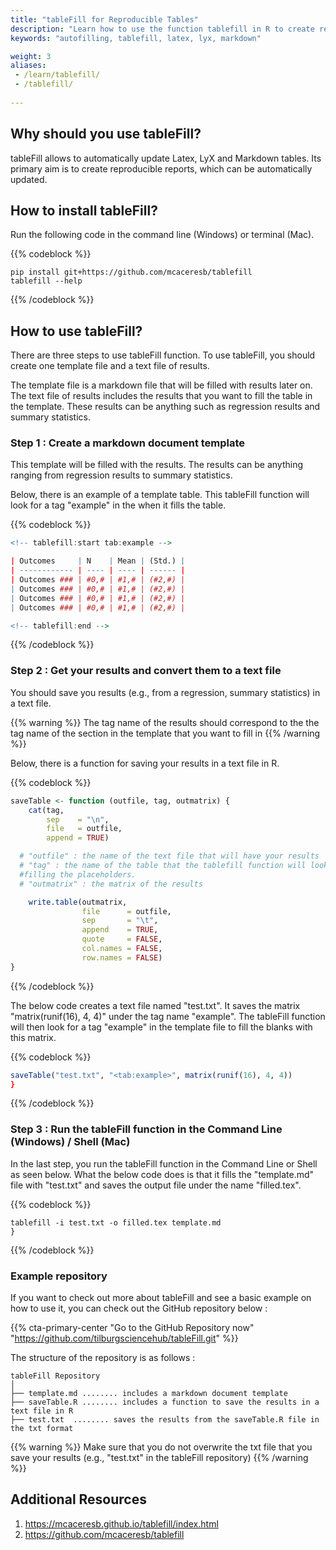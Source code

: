 ```yaml
---
title: "tableFill for Reproducible Tables"
description: "Learn how to use the function tablefill in R to create reproducible tables and autofill values."
keywords: "autofilling, tablefill, latex, lyx, markdown"

weight: 3
aliases:
 - /learn/tablefill/
 - /tablefill/
 
---
```


## Why should you use tableFill?

tableFill allows to automatically update Latex, LyX and Markdown tables. Its primary aim is to create reproducible reports, which can be automatically updated.

## How to install tableFill?
Run the following code in the command line (Windows) or terminal (Mac).

{{% codeblock %}}
```shell script
pip install git+https://github.com/mcaceresb/tablefill
tablefill --help
```
{{% /codeblock %}}

## How to use tableFill?
There are three steps to use tableFill function. To use tableFill, you should create one template file and a text file of results.

The template file is a markdown file that will be filled with results later on. The text file of results includes the results that you want to fill the table in the template. These results can be anything such as regression results and summary statistics.

### Step 1 : Create a markdown document template
This template will be filled with the results. The results can be anything ranging from regression results to summary statistics.

Below, there is an example of a template table. This tableFill function will look for a tag  "example" in the  when it fills the table.

{{% codeblock %}}
```R
<!-- tablefill:start tab:example -->

| Outcomes     | N    | Mean | (Std.) |
| ------------ | ---- | ---- | ------ |
| Outcomes ### | #0,# | #1,# | (#2,#) |
| Outcomes ### | #0,# | #1,# | (#2,#) |
| Outcomes ### | #0,# | #1,# | (#2,#) |
| Outcomes ### | #0,# | #1,# | (#2,#) |

<!-- tablefill:end -->
```
{{% /codeblock %}}



### Step 2 : Get your results and convert them to a text file
You should save you results (e.g., from a regression, summary statistics) in a text file.

{{% warning %}}
The tag name of the results should correspond to the the tag name of the section in the template that you want to fill in
{{% /warning %}}



Below, there is a function for saving your results in a text file in R.


{{% codeblock %}}
```R
saveTable <- function (outfile, tag, outmatrix) {
    cat(tag,
        sep    = "\n",
        file   = outfile,
        append = TRUE)

  # "outfile" : the name of the text file that will have your results
  # "tag" : the name of the table that the tablefill function will look for when
  #filling the placeholders.
  # "outmatrix" : the matrix of the results

    write.table(outmatrix,
                file      = outfile,
                sep       = "\t",
                append    = TRUE,
                quote     = FALSE,
                col.names = FALSE,
                row.names = FALSE)
}
```
{{% /codeblock %}}

The below code creates a text file named "test.txt". It saves the matrix "matrix(runif(16), 4, 4)" under the tag name "example". The tableFill function will then look for a tag "example" in the template file to fill the blanks with this matrix.

{{% codeblock %}}
```R
saveTable("test.txt", "<tab:example>", matrix(runif(16), 4, 4))
}
```
{{% /codeblock %}}

### Step 3 : Run the tableFill function in the Command Line (Windows) / Shell (Mac)
In the last step, you run the tableFill function in the Command Line or Shell as seen below. What the below code does is that it fills the "template.md" file with "test.txt" and saves the output file under the name "filled.tex".

{{% codeblock %}}
```Shell
tablefill -i test.txt -o filled.tex template.md
}
```
{{% /codeblock %}}



### Example repository

If you want to check out more about tableFill and see a basic example on how to use it, you can check out the GitHub repository below :

{{% cta-primary-center "Go to the GitHub Repository now" "https://github.com/tilburgsciencehub/tableFill.git" %}}

The structure of the repository is as follows :
```text
tableFill Repository
│
├── template.md ........ includes a markdown document template
├── saveTable.R ........ includes a function to save the results in a text file in R
├── test.txt  ........ saves the results from the saveTable.R file in the txt format
```
{{% warning %}}
Make sure that you do not overwrite the txt file that you save your results (e.g., "test.txt" in the tableFill repository)
{{% /warning %}}


## Additional Resources  
1. https://mcaceresb.github.io/tablefill/index.html
2. https://github.com/mcaceresb/tablefill
